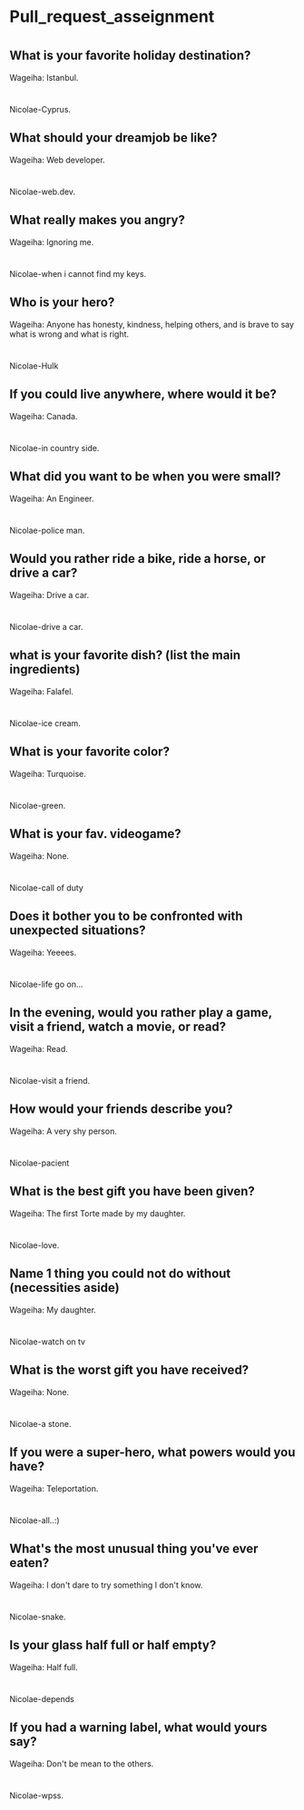 # Pull_request_asseignment
#
#
#
## What is your favorite holiday destination?
Wageiha: Istanbul.
#
Nicolae-Cyprus.
## What should your dreamjob be like?
Wageiha: Web developer.
#
Nicolae-web.dev.
## What really makes you angry?
Wageiha: Ignoring me.
#
Nicolae-when i cannot find my keys.
## Who is your hero?
Wageiha: Anyone has honesty, kindness, helping others, and is brave to say what is wrong and what is right.
#
Nicolae-Hulk 
## If you could live anywhere, where would it be?
Wageiha: Canada.
#
Nicolae-in country side.
## What did you want to be when you were small?
Wageiha: An Engineer.
#
Nicolae-police man.
## Would you rather ride a bike, ride a horse, or drive a car?
Wageiha: Drive a car.
#
Nicolae-drive a car.
## what is your favorite dish? (list the main ingredients)
Wageiha: Falafel.
#
Nicolae-ice cream.
## What is your favorite color?
Wageiha: Turquoise.
#
Nicolae-green.
## What is your fav. videogame?
Wageiha: None.
#
Nicolae-call of duty
## Does it bother you to be confronted with unexpected situations?
Wageiha: Yeeees.
#
Nicolae-life go on...
## In the evening, would you rather play a game, visit a friend, watch a movie, or read?
Wageiha: Read.
#
Nicolae-visit a friend.
## How would your friends describe you?
Wageiha: A very shy person.
#
Nicolae-pacient
## What is the best gift you have been given?
Wageiha: The first Torte made by my daughter.
#
Nicolae-love.
## Name 1 thing you could not do without (necessities aside)
Wageiha: My daughter.
#
Nicolae-watch on tv
## What is the worst gift you have received?
Wageiha: None.
#
Nicolae-a stone.
## If you were a super-hero, what powers would you have?
Wageiha: Teleportation.
#
Nicolae-all..:)
## What's the most unusual thing you've ever eaten?
Wageiha: I don't dare to try something I don't know.
#
Nicolae-snake.
## Is your glass half full or half empty?
Wageiha: Half full.
#
Nicolae-depends
## If you had a warning label, what would yours say?
Wageiha: Don't be mean to the others.
#
Nicolae-wpss.